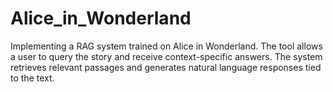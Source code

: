 # Alice_in_Wonderland
Implementing a RAG system trained on Alice in Wonderland. The tool allows a user to query the story and receive context-specific answers. The system retrieves relevant passages and generates natural language responses tied to the text.
